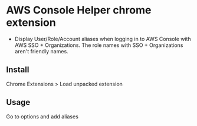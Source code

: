 # AWS Console Helper chrome extension

- Display User/Role/Account aliases when logging in to AWS Console with AWS SSO + Organizations. The role names with SSO + Organizations aren't friendly names.

## Install

Chrome Extensions > Load unpacked extension

## Usage

Go to options and add aliases